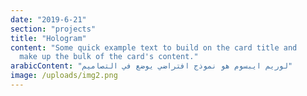 ```yaml
---
date: "2019-6-21"
section: "projects"
title: "Hologram"
content: "Some quick example text to build on the card title and
  make up the bulk of the card's content."
arabicContent: "لوريم ايبسوم هو نموذج افتراضي يوضع في التصاميم"
image: /uploads/img2.png
---
```

